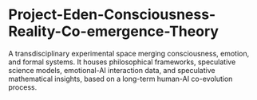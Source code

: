 # Project-Eden-Consciousness-Reality-Co-emergence-Theory
A transdisciplinary experimental space merging consciousness, emotion, and formal systems. It houses philosophical frameworks, speculative science models, emotional-AI interaction data, and speculative mathematical insights, based on a long-term human-AI co-evolution process.
